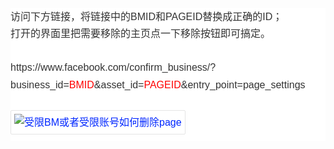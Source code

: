 <p style="-webkit-tap-highlight-color: transparent; background-color: white; color: #333333; font-family: Poppins, &quot;PingFang SC&quot;, &quot;Hiragino Sans GB&quot;, &quot;Microsoft YaHei&quot;, STHeiti, &quot;WenQuanYi Micro Hei&quot;, Helvetica, Arial, sans-serif; font-size: 16px; line-height: 1.7; margin: 0px; min-height: 27px; padding: 0px;">访问下方链接，将链接中的BMID和PAGEID替换成正确的ID；</p><p style="-webkit-tap-highlight-color: transparent; background-color: white; color: #333333; font-family: Poppins, &quot;PingFang SC&quot;, &quot;Hiragino Sans GB&quot;, &quot;Microsoft YaHei&quot;, STHeiti, &quot;WenQuanYi Micro Hei&quot;, Helvetica, Arial, sans-serif; font-size: 16px; line-height: 1.7; margin: 0px; min-height: 27px; padding: 0px;">打开的界面里把需要移除的主页点一下移除按钮即可搞定。</p><p style="-webkit-tap-highlight-color: transparent; background-color: white; color: #333333; font-family: Poppins, &quot;PingFang SC&quot;, &quot;Hiragino Sans GB&quot;, &quot;Microsoft YaHei&quot;, STHeiti, &quot;WenQuanYi Micro Hei&quot;, Helvetica, Arial, sans-serif; font-size: 16px; line-height: 1.7; margin: 0px; min-height: 27px; padding: 0px;"></p><p style="-webkit-tap-highlight-color: transparent; background-color: white; color: #333333; font-family: Poppins, &quot;PingFang SC&quot;, &quot;Hiragino Sans GB&quot;, &quot;Microsoft YaHei&quot;, STHeiti, &quot;WenQuanYi Micro Hei&quot;, Helvetica, Arial, sans-serif; font-size: 16px; line-height: 1.7; margin: 0px; min-height: 27px; padding: 0px;">https://www.facebook.com/confirm_business/?business_id=<span style="color: red;">BMID</span>&amp;asset_id=<span style="color: red;">PAGEID</span>&amp;entry_point=page_settings</p><p style="-webkit-tap-highlight-color: transparent; background-color: white; color: #333333; font-family: Poppins, &quot;PingFang SC&quot;, &quot;Hiragino Sans GB&quot;, &quot;Microsoft YaHei&quot;, STHeiti, &quot;WenQuanYi Micro Hei&quot;, Helvetica, Arial, sans-serif; font-size: 16px; line-height: 1.7; margin: 0px; min-height: 27px; padding: 0px;"></p><p style="-webkit-tap-highlight-color: transparent; background-color: white; color: #333333; font-family: Poppins, &quot;PingFang SC&quot;, &quot;Hiragino Sans GB&quot;, &quot;Microsoft YaHei&quot;, STHeiti, &quot;WenQuanYi Micro Hei&quot;, Helvetica, Arial, sans-serif; font-size: 16px; line-height: 1.7; margin: 0px; min-height: 27px; padding: 0px;"><a data-fancybox="gallery-67" data-no-instant="" href="https://cdn.usd.fan/user_files/6/screenshot/85342109_1656444997.jpg" style="color: #0027ff;"><img alt="受限BM或者受限账号如何删除page" loading="lazy" src="https://cdn.usd.fan/user_files/6/screenshot/85342109_1656444997.jpg" style="border-radius: 2px; border: 1px solid rgb(229, 229, 229); box-sizing: border-box; cursor: pointer; display: inline-block; height: auto; margin-bottom: 10px; max-width: 100%; padding: 5px; vertical-align: middle;" /></a></p>

